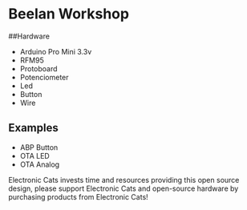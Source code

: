 # Beelan Workshop

##Hardware
- Arduino Pro Mini 3.3v
- RFM95
- Protoboard
- Potenciometer
- Led
- Button
- Wire

## Examples
- ABP Button
- OTA LED
- OTA Analog

Electronic Cats invests time and resources providing this open source design, please support Electronic Cats and open-source hardware by purchasing products from Electronic Cats!
